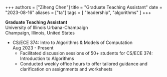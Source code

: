 +++
authors = ["Ziheng Chen"]
title = "Graduate Teaching Assistant"
date = "2023-08-16"
aliases = ["ta"]
tags = [
    "leadership",
    "algorithms"
]
+++
 
**Graduate Teaching Assistant**  
University of Illinois Urbana-Champaign  
Champaign, Illinois, United States  
- CS/ECE 374: Intro to Algorithms & Models of Computation  
Aug 2023 - Present
    - Facilitated discussion sessions of 50+ students for CS/ECE 374: Introduction to Algorithms
    - Conducted weekly office hours to offer tailored guidance and clarification on assignments and worksheets

